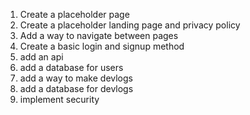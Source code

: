 1. Create a placeholder page
2. Create a placeholder landing page and privacy policy
3. Add a way to navigate between pages
4. Create a basic login and signup method
5. add an api
6. add a database for users
7. add a way to make devlogs
8. add a database for devlogs
9. implement security